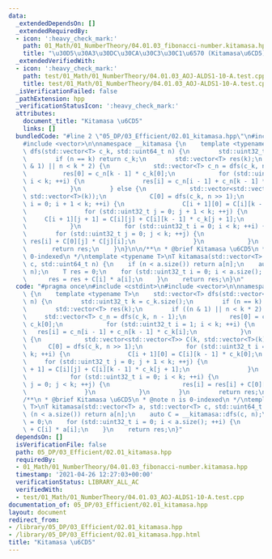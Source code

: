 ```yaml
---
data:
  _extendedDependsOn: []
  _extendedRequiredBy:
  - icon: ':heavy_check_mark:'
    path: 01_Math/01_NumberTheory/04.01.03_fibonacci-number.kitamasa.hpp
    title: "\u30D5\u30A3\u30DC\u30CA\u30C3\u30C1\u6570 (Kitamasa\u6CD5)"
  _extendedVerifiedWith:
  - icon: ':heavy_check_mark:'
    path: test/01_Math/01_NumberTheory/04.01.03_AOJ-ALDS1-10-A.test.cpp
    title: test/01_Math/01_NumberTheory/04.01.03_AOJ-ALDS1-10-A.test.cpp
  _isVerificationFailed: false
  _pathExtension: hpp
  _verificationStatusIcon: ':heavy_check_mark:'
  attributes:
    document_title: "Kitamasa \u6CD5"
    links: []
  bundledCode: "#line 2 \"05_DP/03_Efficient/02.01_kitamasa.hpp\"\n#include <cstdint>\n\
    #include <vector>\n\nnamespace __kitamasa {\n    template <typename T>\n    std::vector<T>\
    \ dfs(std::vector<T> c_k, std::uint64_t n) {\n        std::uint32_t k = c_k.size();\n\
    \        if (n == k) return c_k;\n        std::vector<T> res(k);\n        if ((n\
    \ & 1) || n < k * 2) {\n            std::vector<T> c_n = dfs(c_k, n - 1);\n  \
    \          res[0] = c_n[k - 1] * c_k[0];\n            for (std::uint32_t i = 1;\
    \ i < k; ++i) {\n                res[i] = c_n[i - 1] + c_n[k - 1] * c_k[i];\n\
    \            }\n        } else {\n            std::vector<std::vector<T>> C(k,\
    \ std::vector<T>(k));\n            C[0] = dfs(c_k, n >> 1);\n            for (std::uint32_t\
    \ i = 0; i + 1 < k; ++i) {\n                C[i + 1][0] = C[i][k - 1] * c_k[0];\n\
    \                for (std::uint32_t j = 0; j + 1 < k; ++j) {\n               \
    \     C[i + 1][j + 1] = C[i][j] + C[i][k - 1] * c_k[j + 1];\n                }\n\
    \            }\n            for (std::uint32_t i = 0; i < k; ++i) {\n        \
    \        for (std::uint32_t j = 0; j < k; ++j) {\n                    res[i] =\
    \ res[i] + C[0][j] * C[j][i];\n                }\n            }\n        }\n \
    \       return res;\n    }\n}\n\n/**\n * @brief Kitamasa \u6CD5\n * @note n is\
    \ 0-indexed\n */\ntemplate <typename T>\nT kitamasa(std::vector<T> a, std::vector<T>\
    \ c, std::uint64_t n) {\n    if (n < a.size()) return a[n];\n    auto C = __kitamasa::dfs(c,\
    \ n);\n    T res = 0;\n    for (std::uint32_t i = 0; i < a.size(); ++i) {\n  \
    \      res = res + C[i] * a[i];\n    }\n    return res;\n}\n"
  code: "#pragma once\n#include <cstdint>\n#include <vector>\n\nnamespace __kitamasa\
    \ {\n    template <typename T>\n    std::vector<T> dfs(std::vector<T> c_k, std::uint64_t\
    \ n) {\n        std::uint32_t k = c_k.size();\n        if (n == k) return c_k;\n\
    \        std::vector<T> res(k);\n        if ((n & 1) || n < k * 2) {\n       \
    \     std::vector<T> c_n = dfs(c_k, n - 1);\n            res[0] = c_n[k - 1] *\
    \ c_k[0];\n            for (std::uint32_t i = 1; i < k; ++i) {\n             \
    \   res[i] = c_n[i - 1] + c_n[k - 1] * c_k[i];\n            }\n        } else\
    \ {\n            std::vector<std::vector<T>> C(k, std::vector<T>(k));\n      \
    \      C[0] = dfs(c_k, n >> 1);\n            for (std::uint32_t i = 0; i + 1 <\
    \ k; ++i) {\n                C[i + 1][0] = C[i][k - 1] * c_k[0];\n           \
    \     for (std::uint32_t j = 0; j + 1 < k; ++j) {\n                    C[i + 1][j\
    \ + 1] = C[i][j] + C[i][k - 1] * c_k[j + 1];\n                }\n            }\n\
    \            for (std::uint32_t i = 0; i < k; ++i) {\n                for (std::uint32_t\
    \ j = 0; j < k; ++j) {\n                    res[i] = res[i] + C[0][j] * C[j][i];\n\
    \                }\n            }\n        }\n        return res;\n    }\n}\n\n\
    /**\n * @brief Kitamasa \u6CD5\n * @note n is 0-indexed\n */\ntemplate <typename\
    \ T>\nT kitamasa(std::vector<T> a, std::vector<T> c, std::uint64_t n) {\n    if\
    \ (n < a.size()) return a[n];\n    auto C = __kitamasa::dfs(c, n);\n    T res\
    \ = 0;\n    for (std::uint32_t i = 0; i < a.size(); ++i) {\n        res = res\
    \ + C[i] * a[i];\n    }\n    return res;\n}"
  dependsOn: []
  isVerificationFile: false
  path: 05_DP/03_Efficient/02.01_kitamasa.hpp
  requiredBy:
  - 01_Math/01_NumberTheory/04.01.03_fibonacci-number.kitamasa.hpp
  timestamp: '2021-04-26 12:27:03+00:00'
  verificationStatus: LIBRARY_ALL_AC
  verifiedWith:
  - test/01_Math/01_NumberTheory/04.01.03_AOJ-ALDS1-10-A.test.cpp
documentation_of: 05_DP/03_Efficient/02.01_kitamasa.hpp
layout: document
redirect_from:
- /library/05_DP/03_Efficient/02.01_kitamasa.hpp
- /library/05_DP/03_Efficient/02.01_kitamasa.hpp.html
title: "Kitamasa \u6CD5"
---
```

